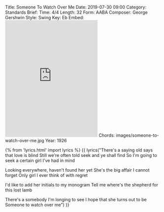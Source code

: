 Title: Someone To Watch Over Me
Date: 2019-07-30 09:00
Category: Standards
Brief:
Time: 4/4
Length: 32
Form: AABA
Composer: George Gershwin
Style: Swing
Key: Eb
Embed: <iframe src="https://open.spotify.com/embed/playlist/3FDSulgjqtUSFwd4XnNSzi" width="300" height="380" frameborder="0" allowtransparency="true" allow="encrypted-media"></iframe>
Chords: images/someone-to-watch-over-me.jpg
Year: 1926

{% from 'lyrics.html' import lyrics %}
{{ lyrics("There's a saying old says that love is blind
Still we're often told seek and ye shall find
So I'm going to seek a certain girl I've had in mind

Looking everywhere, haven't found her yet
She's the big affair I cannot forget
Only girl I ever think of with regret

I'd like to add her initials to my monogram
Tell me where's the shepherd for this lost lamb

There's a somebody I'm longing to see
I hope that she turns out to be
Someone to watch over me") }}
